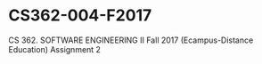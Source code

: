 # CS362-004-F2017
CS 362. SOFTWARE ENGINEERING II Fall 2017 (Ecampus-Distance Education)
Assignment 2
